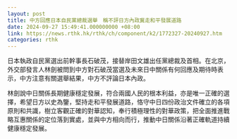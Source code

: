 ```yaml
---
layout: post
title: 中方回應日本自民黨總裁選舉　稱不評日方內政冀走和平發展道路
date: 2024-09-27 15:49:41.000000000 +08:00
link: https://news.rthk.hk/rthk/ch/component/k2/1772327-20240927.htm
categories: rthk
---
```


日本執政自民黨選出前幹事長石破茂，接替岸田文雄出任黨總裁及首相。在北京，外交部發言人林劍被問到中方對石破茂當選及未來日中關係有何回應及期待時表示，中方注意有關選舉結果，中方不評論日本內政。

林劍說中日關係長期健康穩定發展，符合兩國人民的根本利益，亦是唯一正確的選擇，希望日方以史為鑒，堅持走和平發展道路，恪守中日四份政治文件確立的各項原則和共識，樹立客觀正確的對華認知，奉行積極理性的對華政策，把全面推進戰略互惠關係的定位落到實處，並與中方相向而行，推動中日關係沿著正確軌道持續健康穩定發展。
